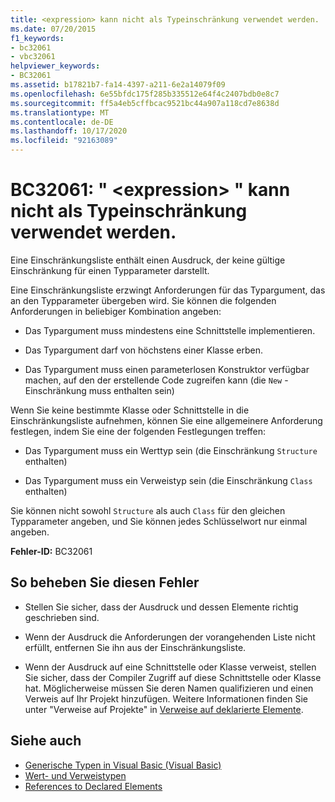 ```yaml
---
title: <expression> kann nicht als Typeinschränkung verwendet werden.
ms.date: 07/20/2015
f1_keywords:
- bc32061
- vbc32061
helpviewer_keywords:
- BC32061
ms.assetid: b17821b7-fa14-4397-a211-6e2a14079f09
ms.openlocfilehash: 6e55bfdc175f285b335512e64f4c2407bdb0e8c7
ms.sourcegitcommit: ff5a4eb5cffbcac9521bc44a907a118cd7e8638d
ms.translationtype: MT
ms.contentlocale: de-DE
ms.lasthandoff: 10/17/2020
ms.locfileid: "92163089"
---
```

# <a name="bc32061-expression-cannot-be-used-as-a-type-constraint"></a>BC32061: " \<expression> " kann nicht als Typeinschränkung verwendet werden.

Eine Einschränkungsliste enthält einen Ausdruck, der keine gültige Einschränkung für einen Typparameter darstellt.

 Eine Einschränkungsliste erzwingt Anforderungen für das Typargument, das an den Typparameter übergeben wird. Sie können die folgenden Anforderungen in beliebiger Kombination angeben:

- Das Typargument muss mindestens eine Schnittstelle implementieren.

- Das Typargument darf von höchstens einer Klasse erben.

- Das Typargument muss einen parameterlosen Konstruktor verfügbar machen, auf den der erstellende Code zugreifen kann (die `New` -Einschränkung muss enthalten sein)

 Wenn Sie keine bestimmte Klasse oder Schnittstelle in die Einschränkungsliste aufnehmen, können Sie eine allgemeinere Anforderung festlegen, indem Sie eine der folgenden Festlegungen treffen:

- Das Typargument muss ein Werttyp sein (die Einschränkung `Structure` enthalten)

- Das Typargument muss ein Verweistyp sein (die Einschränkung `Class` enthalten)

 Sie können nicht sowohl `Structure` als auch `Class` für den gleichen Typparameter angeben, und Sie können jedes Schlüsselwort nur einmal angeben.

 **Fehler-ID:** BC32061

## <a name="to-correct-this-error"></a>So beheben Sie diesen Fehler

- Stellen Sie sicher, dass der Ausdruck und dessen Elemente richtig geschrieben sind.

- Wenn der Ausdruck die Anforderungen der vorangehenden Liste nicht erfüllt, entfernen Sie ihn aus der Einschränkungsliste.

- Wenn der Ausdruck auf eine Schnittstelle oder Klasse verweist, stellen Sie sicher, dass der Compiler Zugriff auf diese Schnittstelle oder Klasse hat. Möglicherweise müssen Sie deren Namen qualifizieren und einen Verweis auf Ihr Projekt hinzufügen. Weitere Informationen finden Sie unter "Verweise auf Projekte" in [Verweise auf deklarierte Elemente](../../programming-guide/language-features/declared-elements/references-to-declared-elements.md).

## <a name="see-also"></a>Siehe auch

- [Generische Typen in Visual Basic (Visual Basic)](../../programming-guide/language-features/data-types/generic-types.md)
- [Wert- und Verweistypen](../../programming-guide/language-features/data-types/value-types-and-reference-types.md)
- [References to Declared Elements](../../programming-guide/language-features/declared-elements/references-to-declared-elements.md)

